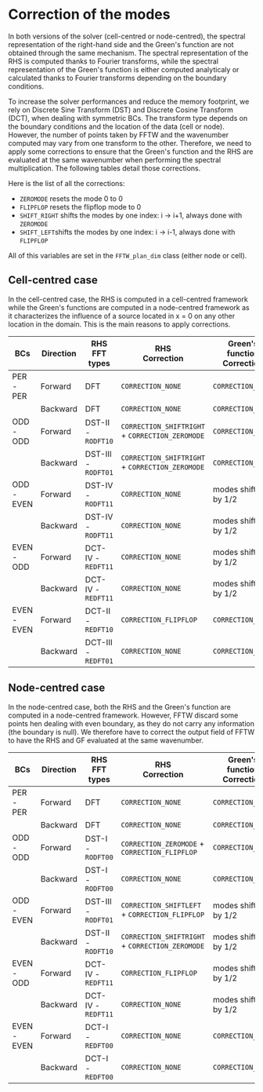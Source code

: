 # Correction of the modes 
In both versions of the solver (cell-centred or node-centred), the spectral representation of the right-hand side and the Green's function are not obtained through the same mechanism. The spectral representation of the RHS is computed thanks to Fourier transforms, while the spectral representation of the Green's function is either computed analyticaly or calculated thanks to Fourier transforms depending on the boundary conditions. 

To increase the solver performances and reduce the memory footprint, we rely on Discrete Sine Transform (DST) and Discrete Cosine Transform (DCT), when dealing with symmetric BCs. The transform type depends on the boundary conditions and the location of the data (cell or node). However, the number of points taken by FFTW and the wavenumber computed may vary from one transform to the other. Therefore, we need to apply some corrections to ensure that the Green's function and the RHS are evaluated at the same wavenumber when performing the spectral multiplication. The following tables detail those corrections.

Here is the list of all the corrections: 
- `ZEROMODE` resets the mode 0 to 0
- `FLIPFLOP` resets the flipflop mode to 0
- `SHIFT_RIGHT` shifts the modes by one index: i -> i+1, always done with `ZEROMODE`
- `SHIFT_LEFT`shifts the modes by one index: i -> i-1, always done with `FLIPFLOP`

All of this variables are set in the `FFTW_plan_dim` class (either node or cell).

## Cell-centred case 
In the cell-centred case, the RHS is computed in a cell-centred framework while the Green's functions are computed in a node-centred framework as it characterizes the influence of a source located in x = 0 on any other location in the domain. This is the main reasons to apply corrections.


| BCs            | Direction| RHS <br> FFT types |  RHS <br>  Correction | Green's function <br>  Correction |
| ----           | ---------|----     |-                  |-|                   
| PER - PER      | Forward  | DFT     | `CORRECTION_NONE` |`CORRECTION_NONE`|
|                | Backward | DFT     | `CORRECTION_NONE` |`CORRECTION_NONE`|
| ODD - ODD      | Forward  | DST-II - `RODFT10`   | `CORRECTION_SHIFTRIGHT` + `CORRECTION_ZEROMODE`| `CORRECTION_NONE`|
|                | Backward | DST-III - `RODFT01`  | `CORRECTION_SHIFTRIGHT` + `CORRECTION_ZEROMODE`|`CORRECTION_NONE`|
| ODD - EVEN     | Forward  | DST-IV - `RODFT11`   | `CORRECTION_NONE`                              | modes shifted by 1/2|
|                | Backward | DST-IV - `RODFT11`   | `CORRECTION_NONE`                              | modes shifted by 1/2|
| EVEN - ODD     | Forward  | DCT-IV - `REDFT11`   | `CORRECTION_NONE`                              | modes shifted by 1/2|
|                | Backward | DCT-IV - `REDFT11`   | `CORRECTION_NONE`                              | modes shifted by 1/2|
| EVEN - EVEN    | Forward  | DCT-II - `REDFT10`   | `CORRECTION_FLIPFLOP`                          |`CORRECTION_NONE`|
|                | Backward | DCT-III - `REDFT01`  | `CORRECTION_NONE`                              | `CORRECTION_NONE`|




## Node-centred case
In the node-centred case, both the RHS and the Green's function are computed in a node-centred framework. However, FFTW discard some points hen dealing with even boundary, as they do not carry any information (the boundary is null). We therefore have to correct the output field of FFTW to have the RHS and GF evaluated at the same wavenumber. 

| BCs            | Direction| RHS <br> FFT types |  RHS <br>  Correction | Green's function <br>  Correction |
| ----           | ---------|----     |-                  |-|                   
| PER - PER      | Forward  | DFT     | `CORRECTION_NONE` |`CORRECTION_NONE`|
|                | Backward | DFT     | `CORRECTION_NONE` |`CORRECTION_NONE`|
| ODD - ODD      | Forward  | DST-I - `RODFT00`    | `CORRECTION_ZEROMODE` + `CORRECTION_FLIPFLOP`| `CORRECTION_NONE`|
|                | Backward | DST-I - `RODFT00`    | `CORRECTION_NONE`                            |`CORRECTION_NONE`|
| ODD - EVEN     | Forward  | DST-III - `RODFT01`  | `CORRECTION_SHIFTLEFT` + `CORRECTION_FLIPFLOP`| modes shifted by 1/2|
|                | Backward | DST-II  - `RODFT10`  | `CORRECTION_SHIFTRIGHT` + `CORRECTION_ZEROMODE`| modes shifted by 1/2|
| EVEN - ODD     | Forward  | DCT-IV - `REDFT11`   | `CORRECTION_FLIPFLOP`                          | modes shifted by 1/2|
|                | Backward | DCT-IV - `REDFT11`   | `CORRECTION_NONE`                              | modes shifted by 1/2|
| EVEN - EVEN    | Forward  | DCT-I - `REDFT00`    | `CORRECTION_NONE`                              |`CORRECTION_NONE`|
|                | Backward | DCT-I - `REDFT00`    | `CORRECTION_NONE`                              | `CORRECTION_NONE`|
